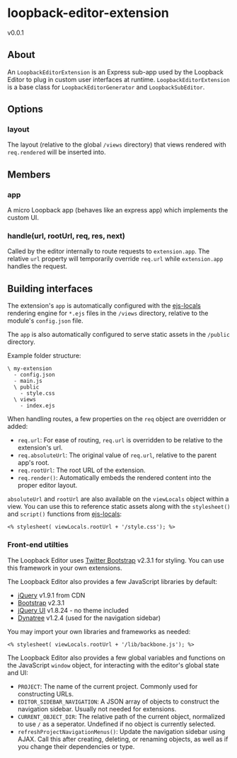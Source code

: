 # loopback-editor-extension
v0.0.1

## About

An `LoopbackEditorExtension` is an Express sub-app used by the Loopback Editor to plug in custom user interfaces at runtime. `LoopbackEditorExtension` is a base class for `LoopbackEditorGenerator` and `LoopbackSubEditor`.

## Options

### layout

The layout (relative to the global `/views` directory) that views rendered with `req.rendered` will be inserted into.

## Members

### app

A micro Loopback app (behaves like an express app) which implements the custom UI.

### handle(url, rootUrl, req, res, next)

Called by the editor internally to route requests to `extension.app`. The relative `url` property will temporarily override `req.url` while `extension.app` handles the request.

## Building interfaces

The extension's `app` is automatically configured with the [ejs-locals](https://github.com/RandomEtc/ejs-locals) rendering engine for `*.ejs` files in the `/views` directory, relative to the module's `config.json` file.

The `app` is also automatically configured to serve static assets in the `/public` directory.

Example folder structure:

    \ my-extension
      - config.json
      - main.js
      \ public
        - style.css
      \ views
        - index.ejs

When handling routes, a few properties on the `req` object are overridden or added:

- `req.url`: For ease of routing, `req.url` is overridden to be relative to the extension's url.
- `req.absoluteUrl`: The original value of `req.url`, relative to the parent app's root.
- `req.rootUrl`: The root URL of the extension.
- `req.render()`: Automatically embeds the rendered content into the proper editor layout.

`absoluteUrl` and `rootUrl` are also available on the `viewLocals` object within a view. You can use this to reference static assets along with the `stylesheet()` and `script()` functions from [ejs-locals](https://github.com/RandomEtc/ejs-locals#scriptsrctype):

    <% stylesheet( viewLocals.rootUrl + '/style.css'); %>

### Front-end utilties

The Loopback Editor uses [Twitter Bootstrap](http://twitter.github.io/bootstrap/) v2.3.1 for styling. You can use this framework in your own extensions.

The Loopback Editor also provides a few JavaScript libraries by default:

- [jQuery](http://jquery.com/) v1.9.1 from CDN
- [Bootstrap](http://twitter.github.io/bootstrap/) v2.3.1
- [jQuery UI](http://jqueryui.com/) v1.8.24 - no theme included
- [Dynatree](https://code.google.com/p/dynatree/) v1.2.4 (used for the navigation sidebar)

You may import your own libraries and frameworks as needed:

    <% stylesheet( viewLocals.rootUrl + '/lib/backbone.js'); %>

The Loopback Editor also provides a few global variables and functions on the JavaScript `window` object, for interacting with the editor's global state and UI:

- `PROJECT`: The name of the current project. Commonly used for constructing URLs.
- `EDITOR_SIDEBAR_NAVIGATION`: A JSON array of objects to construct the navigation sidebar. Usually not needed for extensions.
- `CURRENT_OBJECT_DIR`: The relative path of the current object, normalized to use `/` as a seperator. Undefined if no object is currently selected.
- `refreshProjectNavigationMenus()`: Update the navigation sidebar using AJAX. Call this after creating, deleting, or renaming objects, as well as if you change their dependencies or type.